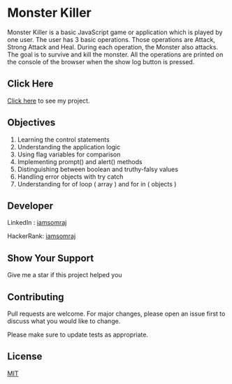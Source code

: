# Monster Killer

Monster Killer is a basic JavaScript game or application which is played by one user. The user has 3 basic operations. Those operations are Attack, Strong Attack and Heal. During each operation, the Monster also attacks. The goal is to survive and kill the monster. All the operations are printed on the console of the browser when the show log button is pressed.

## Click Here

[Click here](https://iamsomraj.github.io/Monster-Killer-JS-Game/index.html) to see my project.

## Objectives

1. Learning the control statements
2. Understanding the application logic
3. Using flag variables for comparison
4. Implementing prompt() and alert() methods
5. Distinguishing between boolean and truthy-falsy values
6. Handling error objects with try catch 
7. Understanding for of loop ( array ) and for in ( objects )

## Developer

LinkedIn : [iamsomraj](https://www.linkedin.com/in/iamsomraj/)

HackerRank: [iamsomraj](https://www.hackerrank.com/iamsomraj?hr_r=1) 

## Show Your Support

Give me a star if this project helped you

## Contributing

Pull requests are welcome. For major changes, please open an issue first to discuss what you would like to change.

Please make sure to update tests as appropriate.

## License

[MIT](https://choosealicense.com/licenses/mit/)
